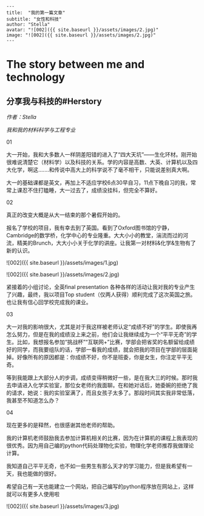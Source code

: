 ```
---
title:  "我的第一篇文章"
subtitle: "女性和科技"
author: "Stella"
avatar: "![002]({{ site.baseurl }}/assets/images/2.jpg)"
image: "![002]({{ site.baseurl }}/assets/images/2.jpg)"
---
```

# The story between me and technology 

## 分享我与科技的#Herstory

_作者：Stella_

_我和我的材料科学与工程专业_



01

大一开始，我和大多数人一样阴差阳错的进入了“四大天坑”——生化环材。刚开始很难说清楚它（材料学）以及科技的关系。学的内容是高数、大英、计算机以及四大化学，啊这.......和传说中高大上的科学说不了毫不相干，只能说差别真大啊。

大一的基础课都是英文，再加上不适应学校6点30早自习，11点下晚自习的我，常常上课忍不住打瞌睡，大一过去了，成绩没挂科，但完全不算好。

02

真正的改变大概是从大一结束的那个暑假开始的。

报名了学校的项目，我有幸去到了英国。看到了Oxford图书馆的宁静，Cambridge的数学桥，化学中心的专业隆重。大大小小的教堂，湍流而过的河流，精美的Brunch，大大小小关于化学的讲座。让我第一对材料&化学&生物有了新的认识。

![002]({{ site.baseurl }}/assets/images/1.jpg)

![002]({{ site.baseurl }}/assets/images/2.jpg)

紧接着的小组讨论，全英final presentation 各种各样的活动让我对我的专业产生了兴趣，最终，我以项目Top student（仅两人获得）顺利完成了这次英国之旅。也让我有信心回学校完成我的课业。

03

大一对我的影响很大，尤其是对于我这样被老师认定“成绩不好”的学生。即使我再怎么努力，但是在我的成绩没上来之前，他们会让我继续成为一个“平平无奇”的学生。比如，我想报名参加“挑战杯”“互联网+”比赛，学部会把省奖的名额留给成绩好的同学，而我要组队的话，学部一看我的成绩，就会把我的项目在学部的层面毙掉。好像所有的原因都是：你成绩不好，你不是班委，你是女生，你注定平平无奇。

等到我能跟上大部分人的步调，成绩变得稍微好一些，是在我大三的时候。那时我去申请进入化学实验室，那位女老师约我面聊。在和她对话后，她委婉的拒绝了我的请求，她说：我的实验室满了，而且女孩子太多了。那段时间其实我非常低落，我甚至不知道怎么办？



04

现在更多的是释然，也很感谢其他老师的帮助。

我的计算机老师鼓励我去参加计算机相关的比赛，因为在计算机的课程上我表现的很优秀。因为用自己编的python代码处理物化实验，物理化学老师推荐我做理论计算。

我知道自己平平无奇，也不如一些男生有那么天才的学习能力，但是我希望有一天，我也能做的很好。

希望自己有一天也能建立一个网站，把自己编写的python程序放在网站上，这样就可以有更多人使用啦

![002]({{ site.baseurl }}/assets/images/3.jpg)

